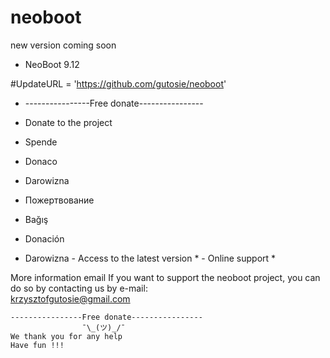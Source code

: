 # neoboot
new version coming soon
- NeoBoot 9.12

#UpdateURL = 'https://github.com/gutosie/neoboot'
*    ----------------Free donate----------------

*    Donate to the project
*    Spende
*    Donaco
*    Darowizna
*    Пожертвование    
*    Bağış
*    Donación  
*    Darowizna
    - Access to the latest version *
    - Online support *

More information email 
If you want to support the neoboot project, you can do so by contacting us by e-mail:         
krzysztofgutosie@gmail.com        

    ----------------Free donate----------------   
                    ¯\_(ツ)_/¯ 
    We thank you for any help                 
    Have fun !!!
